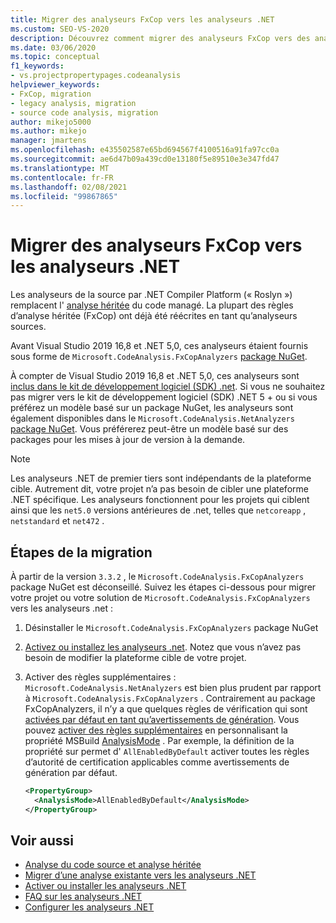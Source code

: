 ```yaml
---
title: Migrer des analyseurs FxCop vers les analyseurs .NET
ms.custom: SEO-VS-2020
description: Découvrez comment migrer des analyseurs FxCop vers des analyseurs .NET
ms.date: 03/06/2020
ms.topic: conceptual
f1_keywords:
- vs.projectpropertypages.codeanalysis
helpviewer_keywords:
- FxCop, migration
- legacy analysis, migration
- source code analysis, migration
author: mikejo5000
ms.author: mikejo
manager: jmartens
ms.openlocfilehash: e435502587e65bd694567f4100516a91fa97cc0a
ms.sourcegitcommit: ae6d47b09a439cd0e13180f5e89510e3e347fd47
ms.translationtype: MT
ms.contentlocale: fr-FR
ms.lasthandoff: 02/08/2021
ms.locfileid: "99867865"
---
```

# <a name="migrate-from-fxcop-analyzers-to-net-analyzers"></a>Migrer des analyseurs FxCop vers les analyseurs .NET

Les analyseurs de la source par .NET Compiler Platform (« Roslyn ») remplacent l' [analyse héritée](code-analysis-for-managed-code-overview.md) du code managé. La plupart des règles d’analyse héritée (FxCop) ont déjà été réécrites en tant qu’analyseurs sources.

Avant Visual Studio 2019 16,8 et .NET 5,0, ces analyseurs étaient fournis sous forme de `Microsoft.CodeAnalysis.FxCopAnalyzers` [package NuGet](https://www.nuget.org/packages/Microsoft.CodeAnalysis.FxCopAnalyzers).

À compter de Visual Studio 2019 16,8 et .NET 5,0, ces analyseurs sont [inclus dans le kit de développement logiciel (SDK) .net](/dotnet/fundamentals/code-analysis/overview). Si vous ne souhaitez pas migrer vers le kit de développement logiciel (SDK) .NET 5 + ou si vous préférez un modèle basé sur un package NuGet, les analyseurs sont également disponibles dans le `Microsoft.CodeAnalysis.NetAnalyzers` [package NuGet](https://www.nuget.org/packages/Microsoft.CodeAnalysis.NetAnalyzers). Vous préférerez peut-être un modèle basé sur des packages pour les mises à jour de version à la demande.

> [!NOTE]
> Les analyseurs .NET de premier tiers sont indépendants de la plateforme cible. Autrement dit, votre projet n’a pas besoin de cibler une plateforme .NET spécifique. Les analyseurs fonctionnent pour les projets qui ciblent ainsi que les `net5.0` versions antérieures de .net, telles que `netcoreapp` , `netstandard` et `net472` .

## <a name="migration-steps"></a>Étapes de la migration

À partir de la version `3.3.2` , le `Microsoft.CodeAnalysis.FxCopAnalyzers` package NuGet est déconseillé. Suivez les étapes ci-dessous pour migrer votre projet ou votre solution de `Microsoft.CodeAnalysis.FxCopAnalyzers` vers les analyseurs .net :

1. Désinstaller le `Microsoft.CodeAnalysis.FxCopAnalyzers` package NuGet

2. [Activez ou installez les analyseurs .net](install-net-analyzers.md). Notez que vous n’avez pas besoin de modifier la plateforme cible de votre projet.

3. Activer des règles supplémentaires : `Microsoft.CodeAnalysis.NetAnalyzers` est bien plus prudent par rapport à `Microsoft.CodeAnalysis.FxCopAnalyzers` . Contrairement au package FxCopAnalyzers, il n’y a que quelques règles de vérification qui sont [activées par défaut en tant qu’avertissements de génération](/dotnet/fundamentals/code-analysis/overview#enabled-rules). Vous pouvez [activer des règles supplémentaires](/dotnet/fundamentals/code-analysis/overview#enable-additional-rules) en personnalisant la propriété MSBuild [AnalysisMode](/dotnet/core/project-sdk/msbuild-props#analysismode) . Par exemple, la définition de la propriété sur permet d' `AllEnabledByDefault` activer toutes les règles d’autorité de certification applicables comme avertissements de génération par défaut.

   ```xml
   <PropertyGroup>
     <AnalysisMode>AllEnabledByDefault</AnalysisMode>
   </PropertyGroup>
   ```

## <a name="see-also"></a>Voir aussi

- [Analyse du code source et analyse héritée](net-analyzers-faq.md#whats-the-difference-between-legacy-fxcop-and-net-analyzers)
- [Migrer d’une analyse existante vers les analyseurs .NET](migrate-from-legacy-analysis-to-net-analyzers.md)
- [Activer ou installer les analyseurs .NET](install-net-analyzers.md)
- [FAQ sur les analyseurs .NET](net-analyzers-faq.md)
- [Configurer les analyseurs .NET](/dotnet/fundamentals/code-analysis/code-quality-rule-options)
